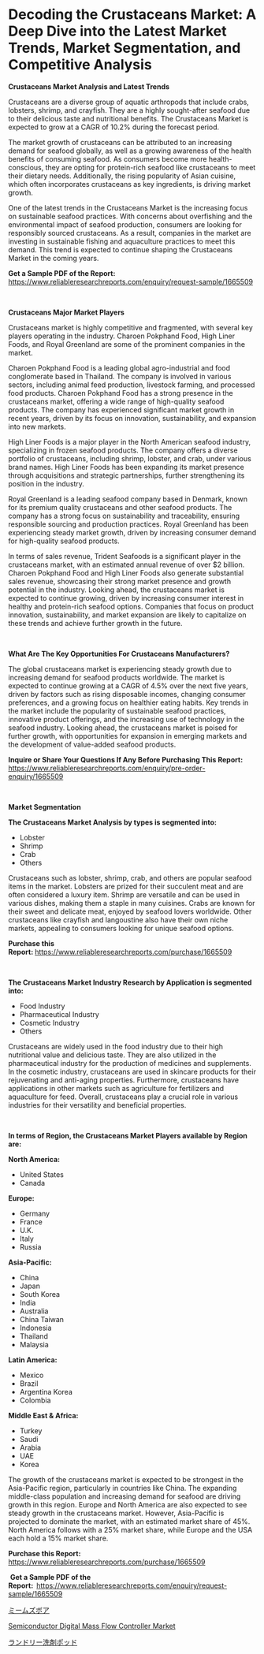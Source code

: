 <p><h1>Decoding the Crustaceans Market: A Deep Dive into the Latest Market Trends, Market Segmentation, and Competitive Analysis</h1></p><p><strong>Crustaceans Market Analysis and Latest Trends</strong></p>
<p><p>Crustaceans are a diverse group of aquatic arthropods that include crabs, lobsters, shrimp, and crayfish. They are a highly sought-after seafood due to their delicious taste and nutritional benefits. The Crustaceans Market is expected to grow at a CAGR of 10.2% during the forecast period. </p><p>The market growth of crustaceans can be attributed to an increasing demand for seafood globally, as well as a growing awareness of the health benefits of consuming seafood. As consumers become more health-conscious, they are opting for protein-rich seafood like crustaceans to meet their dietary needs. Additionally, the rising popularity of Asian cuisine, which often incorporates crustaceans as key ingredients, is driving market growth.</p><p>One of the latest trends in the Crustaceans Market is the increasing focus on sustainable seafood practices. With concerns about overfishing and the environmental impact of seafood production, consumers are looking for responsibly sourced crustaceans. As a result, companies in the market are investing in sustainable fishing and aquaculture practices to meet this demand. This trend is expected to continue shaping the Crustaceans Market in the coming years.</p></p>
<p><strong>Get a Sample PDF of the Report:&nbsp;</strong> <a href="https://www.reliableresearchreports.com/enquiry/request-sample/1665509">https://www.reliableresearchreports.com/enquiry/request-sample/1665509</a></p>
<p>&nbsp;</p>
<p><strong>Crustaceans Major Market Players</strong></p>
<p><p>Crustaceans market is highly competitive and fragmented, with several key players operating in the industry. Charoen Pokphand Food, High Liner Foods, and Royal Greenland are some of the prominent companies in the market.</p><p>Charoen Pokphand Food is a leading global agro-industrial and food conglomerate based in Thailand. The company is involved in various sectors, including animal feed production, livestock farming, and processed food products. Charoen Pokphand Food has a strong presence in the crustaceans market, offering a wide range of high-quality seafood products. The company has experienced significant market growth in recent years, driven by its focus on innovation, sustainability, and expansion into new markets.</p><p>High Liner Foods is a major player in the North American seafood industry, specializing in frozen seafood products. The company offers a diverse portfolio of crustaceans, including shrimp, lobster, and crab, under various brand names. High Liner Foods has been expanding its market presence through acquisitions and strategic partnerships, further strengthening its position in the industry.</p><p>Royal Greenland is a leading seafood company based in Denmark, known for its premium quality crustaceans and other seafood products. The company has a strong focus on sustainability and traceability, ensuring responsible sourcing and production practices. Royal Greenland has been experiencing steady market growth, driven by increasing consumer demand for high-quality seafood products.</p><p>In terms of sales revenue, Trident Seafoods is a significant player in the crustaceans market, with an estimated annual revenue of over $2 billion. Charoen Pokphand Food and High Liner Foods also generate substantial sales revenue, showcasing their strong market presence and growth potential in the industry. Looking ahead, the crustaceans market is expected to continue growing, driven by increasing consumer interest in healthy and protein-rich seafood options. Companies that focus on product innovation, sustainability, and market expansion are likely to capitalize on these trends and achieve further growth in the future.</p></p>
<p>&nbsp;</p>
<p><strong>What Are The Key Opportunities For Crustaceans Manufacturers?</strong></p>
<p><p>The global crustaceans market is experiencing steady growth due to increasing demand for seafood products worldwide. The market is expected to continue growing at a CAGR of 4.5% over the next five years, driven by factors such as rising disposable incomes, changing consumer preferences, and a growing focus on healthier eating habits. Key trends in the market include the popularity of sustainable seafood practices, innovative product offerings, and the increasing use of technology in the seafood industry. Looking ahead, the crustaceans market is poised for further growth, with opportunities for expansion in emerging markets and the development of value-added seafood products.</p></p>
<p><strong>Inquire or Share Your Questions If Any Before Purchasing This Report:</strong> <a href="https://www.reliableresearchreports.com/enquiry/pre-order-enquiry/1665509">https://www.reliableresearchreports.com/enquiry/pre-order-enquiry/1665509</a></p>
<p>&nbsp;</p>
<p><strong>Market Segmentation</strong></p>
<p><strong>The Crustaceans Market Analysis by types is segmented into:</strong></p>
<p><ul><li>Lobster</li><li>Shrimp</li><li>Crab</li><li>Others</li></ul></p>
<p><p>Crustaceans such as lobster, shrimp, crab, and others are popular seafood items in the market. Lobsters are prized for their succulent meat and are often considered a luxury item. Shrimp are versatile and can be used in various dishes, making them a staple in many cuisines. Crabs are known for their sweet and delicate meat, enjoyed by seafood lovers worldwide. Other crustaceans like crayfish and langoustine also have their own niche markets, appealing to consumers looking for unique seafood options.</p></p>
<p><strong>Purchase this Report:&nbsp;</strong><a href="https://www.reliableresearchreports.com/purchase/1665509">https://www.reliableresearchreports.com/purchase/1665509</a></p>
<p>&nbsp;</p>
<p><strong>The Crustaceans Market Industry Research by Application is segmented into:</strong></p>
<p><ul><li>Food Industry</li><li>Pharmaceutical Industry</li><li>Cosmetic Industry</li><li>Others</li></ul></p>
<p><p>Crustaceans are widely used in the food industry due to their high nutritional value and delicious taste. They are also utilized in the pharmaceutical industry for the production of medicines and supplements. In the cosmetic industry, crustaceans are used in skincare products for their rejuvenating and anti-aging properties. Furthermore, crustaceans have applications in other markets such as agriculture for fertilizers and aquaculture for feed. Overall, crustaceans play a crucial role in various industries for their versatility and beneficial properties.</p></p>
<p>&nbsp;</p>
<p><strong>In terms of Region, the Crustaceans Market Players available by Region are:</strong></p>
<p>
    <p> <strong> North America: </strong>
        <ul>
            <li>United States</li>
            <li>Canada</li>
        </ul>
        </p> 
    <p> <strong> Europe: </strong>
        <ul>
            <li>Germany</li>
            <li>France</li>
            <li>U.K.</li>
            <li>Italy</li>
            <li>Russia</li>
        </ul>
        </p> 
    <p> <strong> Asia-Pacific: </strong>
        <ul>
            <li>China</li>
            <li>Japan</li>
            <li>South Korea</li>
            <li>India</li>
            <li>Australia</li>
            <li>China Taiwan</li>
            <li>Indonesia</li>
            <li>Thailand</li>
            <li>Malaysia</li>
        </ul>
        </p> 
    <p> <strong> Latin America: </strong>
        <ul>
            <li>Mexico</li>
            <li>Brazil</li>
            <li>Argentina Korea</li>
            <li>Colombia</li>
        </ul>
        </p> 
    <p> <strong> Middle East & Africa: </strong>
        <ul>
            <li>Turkey</li>
            <li>Saudi</li>
            <li>Arabia</li>
            <li>UAE</li>
            <li>Korea</li>
        </ul>
    </p>
    </p>
<p><p>The growth of the crustaceans market is expected to be strongest in the Asia-Pacific region, particularly in countries like China. The expanding middle-class population and increasing demand for seafood are driving growth in this region. Europe and North America are also expected to see steady growth in the crustaceans market. However, Asia-Pacific is projected to dominate the market, with an estimated market share of 45%. North America follows with a 25% market share, while Europe and the USA each hold a 15% market share.</p></p>
<p><strong>Purchase this Report: </strong><a href="https://www.reliableresearchreports.com/purchase/1665509">https://www.reliableresearchreports.com/purchase/1665509</a></p>
<p>&nbsp;<strong>Get a Sample PDF of the Report:&nbsp;&nbsp;</strong><a href="https://www.reliableresearchreports.com/enquiry/request-sample/1665509">https://www.reliableresearchreports.com/enquiry/request-sample/1665509</a></p>
<p><strong></strong></p>
<p><p><a href="https://medium.com/@fabiclaf/mems-voa%E5%B8%82%E5%A0%B4-2031%E5%B9%B4%E3%81%BE%E3%81%A7%E3%81%AE%E5%8B%95%E5%90%91-%E4%BA%88%E6%B8%AC-%E7%AB%B6%E4%BA%89%E5%88%86%E6%9E%90-128053357935">ミームズボア</a></p><p><a href="https://view.publitas.com/reportprime-1/semiconductor-digital-mass-flow-controller-market-size-furnishes-valuable-information-encompassing-market-share-market-trends-and-projections-spanning-from-2024-to-2031/">Semiconductor Digital Mass Flow Controller Market</a></p><p><a href="https://medium.com/@fabiclaf/%E3%83%A9%E3%83%B3%E3%83%89%E3%83%AA%E3%83%BC%E3%83%87%E3%82%BF%E3%83%BC%E3%82%B8%E3%82%A7%E3%83%B3%E3%83%88%E3%83%9D%E3%83%83%E3%83%89%E5%B8%82%E5%A0%B4%E3%81%AE%E5%88%86%E6%9E%90-%E3%82%B0%E3%83%AD%E3%83%BC%E3%83%90%E3%83%AB%E7%94%A3%E6%A5%AD%E3%81%AE%E8%A6%8B%E9%80%9A%E3%81%97%E3%81%A8%E4%BA%88%E6%B8%AC-2024%E5%B9%B4%E3%81%8B%E3%82%892031%E5%B9%B4-f42994ea7527">ランドリー洗剤ポッド</a></p></p>